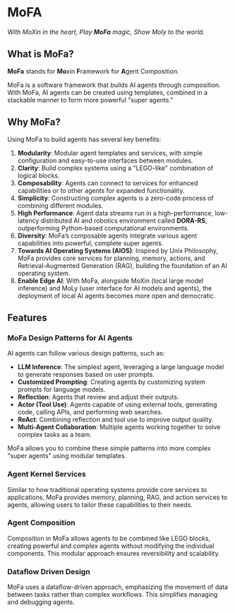 
# **MoFA**

*With MoXin in the heart, Play **MoFa** magic, Show Moly to the world.*

## What is MoFa?

**MoFa** stands for **Mo**xin **F**ramework for **A**gent Composition.

MoFa is a software framework that builds AI agents through composition. With MoFa, AI agents can be created using templates, combined in a stackable manner to form more powerful "super agents."

## Why MoFa?

Using MoFa to build agents has several key benefits:

1. **Modularity**: Modular agent templates and services, with simple configuration and easy-to-use interfaces between modules.
2. **Clarity**: Build complex systems using a "LEGO-like" combination of logical blocks.
3. **Composability**: Agents can connect to services for enhanced capabilities or to other agents for expanded functionality.
4. **Simplicity**: Constructing complex agents is a zero-code process of combining different modules.
5. **High Performance**: Agent data streams run in a high-performance, low-latency distributed AI and robotics environment called **DORA-RS**, outperforming Python-based computational environments.
6. **Diversity**: MoFa’s composable agents integrate various agent capabilities into powerful, complete super agents.
7. **Towards AI Operating Systems (AIOS)**: Inspired by Unix Philosophy, MoFa provides core services for planning, memory, actions, and Retrieval-Augmented Generation (RAG), building the foundation of an AI operating system.
8. **Enable Edge AI**: With MoFa, alongside MoXin (local large model inference) and MoLy (user interface for AI models and agents), the deployment of local AI agents becomes more open and democratic.


## Features

### MoFa Design Patterns for AI Agents

AI agents can follow various design patterns, such as:

- **LLM Inference**: The simplest agent, leveraging a large language model to generate responses based on user prompts.
- **Customized Prompting**: Creating agents by customizing system prompts for language models.
- **Reflection**: Agents that review and adjust their outputs.
- **Actor (Tool Use)**: Agents capable of using external tools, generating code, calling APIs, and performing web searches.
- **ReAct**: Combining reflection and tool use to improve output quality.
- **Multi-Agent Collaboration**: Multiple agents working together to solve complex tasks as a team.

MoFa allows you to combine these simple patterns into more complex "super agents" using modular templates.

### Agent Kernel Services

Similar to how traditional operating systems provide core services to applications, MoFa provides memory, planning, RAG, and action services to agents, allowing users to tailor these capabilities to their needs.

### Agent Composition

Composition in MoFa allows agents to be combined like LEGO blocks, creating powerful and complex agents without modifying the individual components. This modular approach ensures reversibility and scalability.

### Dataflow Driven Design

MoFa uses a dataflow-driven approach, emphasizing the movement of data between tasks rather than complex workflows. This simplifies managing and debugging agents.


